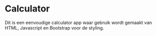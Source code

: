 # Calculator

Dit is een eenvoudige calculator app waar gebruik wordt gemaakt van HTML, Javascript en Bootstrap voor de styling.